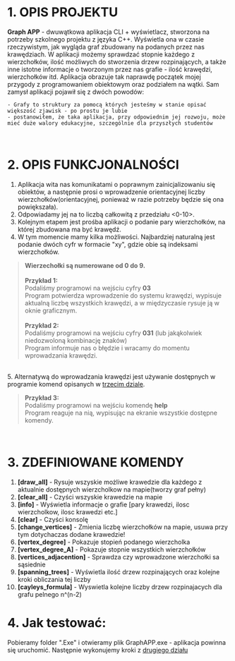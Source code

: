 <h1>1. OPIS PROJEKTU</h1>
    <b>Graph APP</b> - dwuwątkowa aplikacja CLI + wyświetlacz, stworzona na potrzeby szkolnego projektu z języka C++. Wyświetla ona w czasie rzeczywistym, jak wygląda graf zbudowany na podanych przez nas krawędziach. W aplikacji możemy sprawdzać stopnie każdego z wierzchołków, ilość możliwych do stworzenia drzew rozpinających, a także inne istotne informacje o tworzonym przez nas grafie - ilość krawędzi, wierzchołków itd.
    Aplikacja obrazuje tak naprawdę początek mojej przygody z programowaniem obiektowym oraz podziałem na wątki. Sam zamysł aplikacji pojawił się z dwóch powodów:<br>

    - Grafy to struktury za pomocą których jesteśmy w stanie opisać większość zjawisk - po prostu je lubie
    - postanowiłem, że taka aplikacja, przy odpowiednim jej rozwoju, może mieć duże walory edukacyjne, szczególnie dla przyszłych studentów

<br>
<h1 id="drugi_dzial">2. OPIS FUNKCJONALNOŚCI</h1>

1. Aplikacja wita nas komunikatami o poprawnym zainicjalizowaniu się obiektów, a następnie prosi o wprowadzenie orientacyjnej liczby wierzchołków(orientacyjnej, ponieważ w razie potrzeby będzie się ona powiększała).<br>
2. Odpowiadamy jej na to liczbą całkowitą z przedziału <0-10>.
3. Kolejnym etapem jest prośba aplikacji o podanie pary wierzchołków, na której zbudowana ma być krawędź.
4. W tym momencie mamy kilka możliwości. Najbardziej naturalną jest podanie dwóch cyfr w formacie "xy", gdzie obie są indeksami wierzchołków.<br>
><b>Wierzechołki są numerowane od 0 do 9.</b><br><br>
<b>Przykład 1:</b><br>
Podaliśmy programowi na wejściu cyfry <b>03</b><br>
Program potwierdza wprowadzenie do systemu krawędzi, wypisuje aktualną liczbę wszystkich krawędzi, a w międzyczasie rysuje ją w oknie graficznym.
<br><br>
<b>Przykład 2:</b><br>
Podaliśmy programowi na wejściu cyfry <b>031</b> (lub jakąkolwiek niedozwoloną kombinację znaków)<br>
Program informuje nas o błędzie i wracamy do momentu wprowadzania krawędzi.

<br>
5. Alternatywą do wprowadzania krawędzi jest używanie dostępnych w programie komend opisanych w <a href="#trzeci_dzial">trzecim dziale</a>.

><b>Przykład 3:</b><br>
Podaliśmy programowi na wejściu komendę <b>help</b><br>
Program reaguje na nią, wypisując na ekranie wszystkie dostępne komendy.

<br>
<h1 id="trzeci_dzial">3. ZDEFINIOWANE KOMENDY</h1>

1. <b>[draw_all]</b> - Rysuje wszyskie możliwe krawedzie dla każdego z aktualnie dostępnych wierzcholkow na mapie(tworzy graf pełny)
2. <b>[clear_all]</b> - Czyści wszyskie krawedzie na mapie
3. <b>[info]</b> - Wyświetla informacje o grafie [pary krawedzi, ilosc wierzcholkow, ilosc krawedzi etc.]
4. <b>[clear]</b> - Czyści konsolę
5. <b>[change_vertices]</b> - Zmienia liczbę wierzchołków na mapie, usuwa przy tym dotychaczas dodane krawedzie!
6. <b>[vertex_degree]</b> - Pokazuje stopień podanego wierzcholka
7. <b>[vertex_degree_A]</b> - Pokazuje stopnie wszystkich wierzchołków
8. <b>[vertices_adjacention]</b> - Sprawdza czy wprowadzone wierzchołki sa sąsiednie
9. <b>[spanning_trees]</b> - Wyświetla ilość drzew rozpinających oraz kolejne kroki obliczania tej liczby
10. <b>[cayleys_formula]</b> - Wyswietla kolejne liczby drzew rozpinajacych dla grafu pelnego n^(n-2)

<h1>4. Jak testować: </h1>
Pobieramy folder ".Exe" i otwieramy plik GraphAPP.exe - aplikacja powinna się uruchomić. Następnie wykonujemy kroki z <a href="#drugi_dzial">drugiego działu</a>


  
<br><br><br>